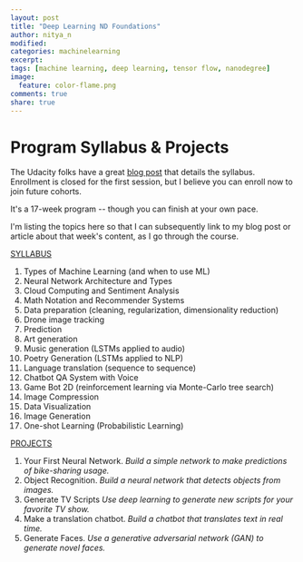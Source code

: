 ```yaml
---
layout: post
title: "Deep Learning ND Foundations"
author: nitya_n
modified:
categories: machinelearning
excerpt:
tags: [machine learning, deep learning, tensor flow, nanodegree]
image:
  feature: color-flame.png
comments: true
share: true
---
```


# Program Syllabus & Projects

The Udacity folks have a great [blog post](https://medium.com/udacity/deep-learning-nanodegree-foundation-program-syllabus-in-depth-2eb19d014533#.r0kddcn69) that details the syllabus. Enrollment is closed for the first session, but I believe you can enroll now to join future cohorts.

It's a 17-week program -- though you can finish at your own pace. 

I'm listing the topics here so that I can subsequently link to my blog post or article about that week's content, as I go through the course.
    
<a href="https://www.udacity.com/course/deep-learning-nanodegree-foundation--nd101"> <span class="btn">SYLLABUS</span> </a>

 1. Types of Machine Learning (and when to use ML)
 2. Neural Network Architecture and Types
 3. Cloud Computing and Sentiment Analysis
 4. Math Notation and Recommender Systems
 5. Data preparation (cleaning, regularization, dimensionality reduction) 
 6. Drone image tracking
 7. Prediction
 8. Art generation
 9. Music generation (LSTMs applied to audio)
 10. Poetry Generation (LSTMs applied to NLP)
 11. Language translation (sequence to sequence)
 12. Chatbot QA System with Voice
 13. Game Bot 2D (reinforcement learning via Monte-Carlo tree search)
 14. Image Compression
 15. Data Visualization
 16. Image Generation
 17. One-shot Learning (Probabilistic Learning)


<a href="https://www.udacity.com/course/deep-learning-nanodegree-foundation--nd101"> <span class="btn">PROJECTS</span> </a>

 1. Your First Neural Network. _Build a simple network to make predictions of bike-sharing usage._
 2. Object Recognition. _Build a neural network that detects objects from images._
 3. Generate TV Scripts _Use deep learning to generate new scripts for your favorite TV show._
 4. Make a translation chatbot. _Build a chatbot that translates text in real time._
 5. Generate Faces. _Use a generative adversarial network (GAN) to generate novel faces._


